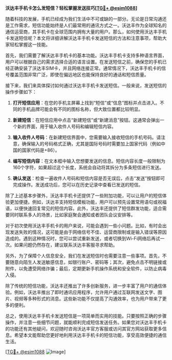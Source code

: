 **沃达丰手机卡怎么发短信？轻松掌握发送技巧[[TG💪+ @esim1088](https://t.me/s/esim1088)]**

随着科技的发展，手机已经成为我们生活中不可或缺的一部分。无论是日常沟通还是工作需求，短信功能始终是人们最常用的通讯方式之一。沃达丰作为全球知名的通信运营商，其手机卡在全球范围内拥有大量的用户。那么，如何使用沃达丰手机卡发送短信呢？本文将详细讲解沃达丰手机卡发送短信的方法和注意事项，帮助大家轻松掌握这一技能。

首先，我们需要了解沃达丰手机卡的基本功能。沃达丰手机卡支持多种语言界面，用户可以根据自己的需求选择合适的语言设置。在发送短信之前，确保您的手机已经正确安装了沃达丰SIM卡，并且网络连接正常。通常情况下，沃达丰手机卡的信号覆盖范围非常广泛，即使在偏远地区也能保持良好的通话和短信质量。

接下来，我们来具体探讨如何通过沃达丰手机卡发送短信。一般来说，发送短信的操作步骤如下：

1. **打开短信应用**：在您的手机主屏幕上找到“短信”或“信息”图标并点击进入。不同的手机品牌可能会有不同的图标名称，但大致位置都比较明显。

2. **新建短信**：在短信应用中点击“新建短信”或“新建消息”按钮。这通常会弹出一个新的界面，用于输入收件人号码和编辑短信内容。

3. **输入收件人号码**：在新建短信界面中，您需要输入接收短信的手机号码。请注意，确保输入的号码格式正确，尤其是国际号码时需要加上国家代码（例如中国的国家代码是+86）。

4. **编写短信内容**：在文本框中输入您想要发送的信息。短信内容长度一般限制为160个字符，如果超过这个长度，系统会自动将其拆分为多条短信进行发送。

5. **确认发送**：检查一遍收件人号码和短信内容是否无误后，点击“发送”按钮即可完成操作。发送成功后，您可以在历史记录中查看已发送的短信。

除了上述基本步骤外，沃达丰手机卡还提供了一些附加功能，可以让用户的短信体验更加便捷。例如，沃达丰支持短信模板功能，用户可以预先设置常用语句或祝福语，以便快速回复常见的短信内容。此外，沃达丰还提供了短信群发功能，适合需要同时联系多人的场景，比如家庭聚会通知或者团队会议安排等。

对于初次使用沃达丰手机卡的用户来说，可能会遇到一些小问题。比如，有时会出现发送失败的情况，这可能是由于网络信号不佳、运营商限制或是输入错误等原因造成的。遇到这种情况时，您可以尝试重新发送，或者切换到Wi-Fi网络后再试一次。如果问题仍然存在，建议联系沃达丰客服寻求帮助。

另外，为了保障个人信息安全，我们在发送短信时也需要注意一些事项。首先，不要随意向陌生人发送敏感信息，如银行账户、密码等；其次，避免点击不明链接或附件，以免遭受网络诈骗；最后，定期更新手机操作系统和安全软件，以防止病毒入侵。

除了传统的短信功能，沃达丰还推出了许多创新服务，进一步丰富了用户的通信体验。例如，沃达丰推出了即时通讯应用程序，允许用户通过互联网发送文字、图片、视频等多种形式的消息。这些新功能不仅提高了沟通效率，也为用户带来了更多的便利。

总之，使用沃达丰手机卡发送短信是一项简单而实用的技能。只要按照正确的步骤操作，并注意一些细节问题，就能顺利完成短信发送任务。如果您对沃达丰手机卡的功能还有其他疑问，欢迎随时咨询沃达丰官方客服或访问其官方网站获取更多信息。希望本文能帮助您更好地利用沃达丰手机卡的短信功能，享受高效便捷的通信生活。

[[TG💪+ @esim1088](https://t.me/s/esim1088) ![Image](https://i.postimg.cc/4NQfJmqS/Snipaste-2025-05-13-00-14-12.png)]